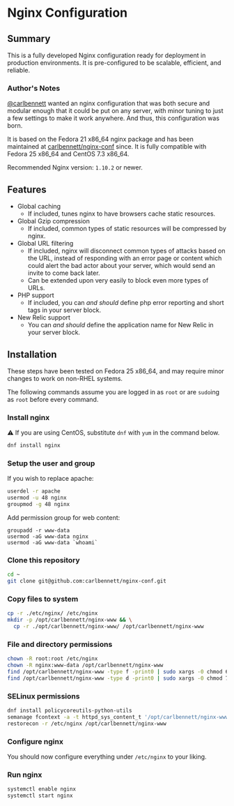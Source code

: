 # Nginx Configuration
## Summary
This is a fully developed Nginx configuration ready for deployment in
production environments. It is pre-configured to be scalable, efficient, and
reliable.

### Author's Notes
[@carlbennett](https://github.com/carlbennett) wanted an nginx configuration
that was both secure and modular enough that it could be put on any server,
with minor tuning to just a few settings to make it work anywhere. And thus,
this configuration was born.

It is based on the Fedora 21 x86\_64 nginx package and has been maintained at
[carlbennett/nginx-conf](https://github.com/carlbennett/nginx-conf) since. It
is fully compatible with Fedora 25 x86\_64 and CentOS 7.3 x86\_64.

Recommended Nginx version: `1.10.2` or newer.

## Features
- Global caching
  - If included, tunes nginx to have browsers cache static resources.
- Global Gzip compression
  - If included, common types of static resources will be compressed by nginx.
- Global URL filtering
  - If included, nginx will disconnect common types of attacks based on the
    URL, instead of responding with an error page or content which could alert
    the bad actor about your server, which would send an invite to come back
    later.
  - Can be extended upon very easily to block even more types of URLs.
- PHP support
  - If included, you can _and should_ define php error reporting and short tags
    in your server block.
- New Relic support
  - You can _and should_ define the application name for New Relic in your
    server block.

## Installation
These steps have been tested on Fedora 25 x86\_64, and may require minor
changes to work on non-RHEL systems.

The following commands assume you are logged in as `root` or are `sudo`ing as
`root` before every command.

### Install nginx
:warning: If you are using CentOS, substitute `dnf` with `yum` in the command
below.

```sh
dnf install nginx
```

### Setup the user and group
If you wish to replace apache:
```sh
userdel -r apache
usermod -u 48 nginx
groupmod -g 48 nginx
```

Add permission group for web content:
```
groupadd -r www-data
usermod -aG www-data nginx
usermod -aG www-data `whoami`
```

### Clone this repository
```sh
cd ~
git clone git@github.com:carlbennett/nginx-conf.git
```

### Copy files to system
```sh
cp -r ./etc/nginx/ /etc/nginx
mkdir -p /opt/carlbennett/nginx-www && \
  cp -r ./opt/carlbennett/nginx-www/ /opt/carlbennett/nginx-www
```

### File and directory permissions
```sh
chown -R root:root /etc/nginx
chown -R nginx:www-data /opt/carlbennett/nginx-www
find /opt/carlbennett/nginx-www -type f -print0 | sudo xargs -0 chmod 664
find /opt/carlbennett/nginx-www -type d -print0 | sudo xargs -0 chmod 775
```

### SELinux permissions
```sh
dnf install policycoreutils-python-utils
semanage fcontext -a -t httpd_sys_content_t '/opt/carlbennett/nginx-www(/.*)?'
restorecon -r /etc/nginx /opt/carlbennett/nginx-www
```

### Configure nginx
You should now configure everything under `/etc/nginx` to your liking.

### Run nginx
```sh
systemctl enable nginx
systemctl start nginx
```

